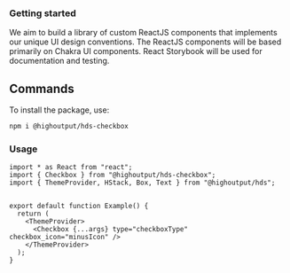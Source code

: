 ### Getting started

We aim to build a library of custom ReactJS components that implements our unique UI design conventions. The ReactJS components will be based primarily on Chakra UI components. React Storybook will be used for documentation and testing.

## Commands

To install the package, use:

```bash
npm i @highoutput/hds-checkbox
```

### Usage

```tsx
import * as React from "react";
import { Checkbox } from "@highoutput/hds-checkbox";
import { ThemeProvider, HStack, Box, Text } from "@highoutput/hds";


export default function Example() {
  return (
    <ThemeProvider>
      <Checkbox {...args} type="checkboxType" checkbox_icon="minusIcon" />
    </ThemeProvider>
  );
}
```

